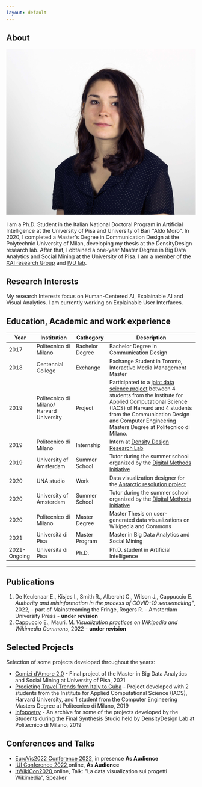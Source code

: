 ```yaml
---
layout: default
---
```


## About

<img class="profile-picture" src="foto.jpeg">

I am a Ph.D. Student in the Italian National Doctoral Program in Artificial Intelligence at the University of Pisa and University of Bari "Aldo Moro".
In 2020, I completed a Master's Degree in Communication Design at the Polytechnic University of Milan, developing my thesis at the DensityDesign research lab. After that, I obtained a one-year Master Degree in Big Data Analytics and Social Mining at the University of Pisa.
I am a member  of the [XAI research Group](https://xai-project.eu/) and [IVU lab](http://ivu.di.uniba.it/).


## Research Interests

My research Interests focus on Human-Centered AI, Explainable AI and Visual Analytics. 
I am currently working on Explainable User Interfaces.


## Education, Academic and work experience

Year | Institution | Cathegory | Description
-----|-------|--------|-------
2017 | Politecnico di Milano | Bachelor Degree | Bachelor Degree in Communication Design
2018 | Centennial College | Exchange | Exchange Student in Toronto, Interactive Media Management Master
2019 | Politecnico di Milano/ Harvard University| Project  | Participated to a [joint data science project](http://datashack.deib.polimi.it/) between 4 students from the Institute for Applied Computational Science (IACS) of Harvard and 4 students from the Communication Design and Computer Engineering Masters Degree at Politecnico di Milano.
2019 | Politecnico di Milano | Internship | Intern at [Density Design Research Lab](https://densitydesign.org/)
2019 | University of Amsterdam | Summer School | Tutor during the summer school organized by the [Digital Methods Initiative](https://wiki.digitalmethods.net/Dmi/SummerSchool2019)
2020 | UNA studio | Work | Data visualization designer for the [Antarctic resolution project](https://www.lars-mueller-publishers.com/antarctic-resolution)
2020 | University of Amsterdam | Summer School | Tutor during the summer school organized by the [Digital Methods Initiative](https://wiki.digitalmethods.net/Dmi/SummerSchool2020) 
2020 | Politecnico di Milano | Master Degree | Master Thesis on user-generated data visualizations on Wikipedia and Commons
2021 | Università di Pisa | Master Program | Master in Big Data Analytics and Social Mining
2021-Ongoing | Università di Pisa | Ph.D. | Ph.D. student in Artificial Intelligence

---

## Publications

1. De Keulenaar E., Kisjes I., Smith R., Albercht C., Wilson J., Cappuccio E. *Authority and misinformation in the process of COVID-19 sensemaking"*, 2022, - part of Mainstreaming the Fringe, Rogers R. - Amsterdam University Press - **under revision**
2. Cappuccio E., Mauri. M. *Visualization practices on Wikipedia and Wikimedia Commons*, 2022 - **under revision**

## Selected Projects

Selection of some projects developed throughout the years:

- [Comizi d'Amore 2.0](https://masterbigdata.it/sites/default/files/projects/2020-2021/comizi_amore/) - Final project of the Master in Big Data Analytics and Social Mining at University of Pisa, 2021
- [Predicting Travel Trends from Italy to Cuba](https://datashack2019.github.io/alpitour-datashack2019/) - Project developed with 2 students from the Institute for Applied Computational Science (IACS), Harvard University, and 1 student from the Computer Engineering Masters Degree at Politecnico di Milano, 2019
- [Infopoetry](https://infopoetry.densitydesign.org/) - An archive for some of the projects developed by the Students during the Final Synthesis Studio held by DensityDesign Lab at Politecnico di Milano, 2019

## Conferences and Talks
- [EuroVis2022 Conference 2022](https://www.eurovis.org/), in presence **As Audience**
- [IUI Conference 2022](https://iui.acm.org/2022/),online, **As Audience**
- [ItWikiCon2020](https://2020.itwikicon.org/),online, Talk: "La data visualization sui progetti Wikimedia", Speaker
